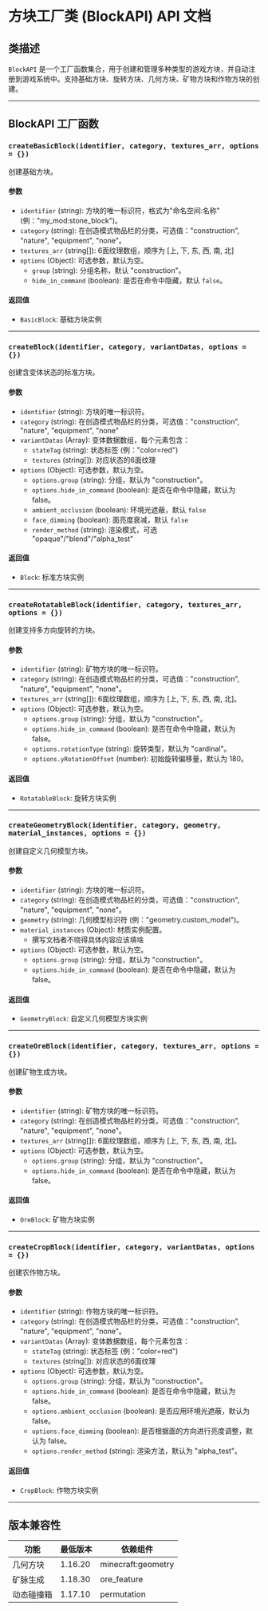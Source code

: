 # 方块工厂类 (BlockAPI) API 文档

## 类描述

`BlockAPI` 是一个工厂函数集合，用于创建和管理多种类型的游戏方块，并自动注册到游戏系统中。支持基础方块、旋转方块、几何方块、矿物方块和作物方块的创建。

---

## BlockAPI 工厂函数

### `createBasicBlock(identifier, category, textures_arr, options = {})`

创建基础方块。

#### 参数

- `identifier` (string): 方块的唯一标识符，格式为"命名空间:名称" (例："my_mod:stone_block")。
- `category` (string): 在创造模式物品栏的分类，可选值："construction", "nature", "equipment", "none"。
- `textures_arr` (string[]): 6面纹理数组，顺序为 [上, 下, 东, 西, 南, 北]
- `options` (Object): 可选参数，默认为空。
    - `group` (string): 分组名称，默认 "construction"。
    - `hide_in_command` (boolean): 是否在命令中隐藏，默认 `false`。

#### 返回值

- `BasicBlock`: 基础方块实例

---

### `createBlock(identifier, category, variantDatas, options = {})`

创建含变体状态的标准方块。

#### 参数

- `identifier` (string): 方块的唯一标识符。
- `category` (string): 在创造模式物品栏的分类，可选值："construction", "nature", "equipment", "none"
- `variantDatas` (Array): 变体数据数组，每个元素包含：
    - `stateTag` (string): 状态标签 (例："color=red")
    - `textures` (string[]): 对应状态的6面纹理
- `options` (Object): 可选参数，默认为空。
    - `options.group` (string): 分组，默认为 "construction"。
    - `options.hide_in_command` (boolean): 是否在命令中隐藏，默认为 false。
    - `ambient_occlusion` (boolean): 环境光遮蔽，默认 `false`
    - `face_dimming` (boolean): 面亮度衰减，默认 `false`
    - `render_method` (string): 渲染模式，可选 "opaque"/"blend"/"alpha_test"

#### 返回值

- `Block`: 标准方块实例

---

### `createRotatableBlock(identifier, category, textures_arr, options = {})`

创建支持多方向旋转的方块。

#### 参数

- `identifier` (string): 矿物方块的唯一标识符。
- `category` (string): 在创造模式物品栏的分类，可选值："construction", "nature", "equipment", "none"。
- `textures_arr` (string[]): 6面纹理数组，顺序为 [上, 下, 东, 西, 南, 北]。
- `options` (Object): 可选参数，默认为空。
    - `options.group` (string): 分组，默认为 "construction"。
    - `options.hide_in_command` (boolean): 是否在命令中隐藏，默认为 false。
    - `options.rotationType` (string): 旋转类型，默认为 "cardinal"。
    - `options.yRotationOffset` (number): 初始旋转偏移量，默认为 180。

#### 返回值

- `RotatableBlock`: 旋转方块实例

---

### `createGeometryBlock(identifier, category, geometry, material_instances, options = {})`

创建自定义几何模型方块。

#### 参数

- `identifier` (string): 方块的唯一标识符。
- `category` (string): 在创造模式物品栏的分类，可选值："construction", "nature", "equipment", "none"。
- `geometry` (string): 几何模型标识符 (例："geometry.custom_model")。
- `material_instances` (Object): 材质实例配置。
    - 撰写文档者不晓得具体内容应该填啥
- `options` (Object): 可选参数，默认为空。
    - `options.group` (string): 分组，默认为 "construction"。
    - `options.hide_in_command` (boolean): 是否在命令中隐藏，默认为 false。

#### 返回值

- `GeometryBlock`: 自定义几何模型方块实例

---

### `createOreBlock(identifier, category, textures_arr, options = {})`

创建矿物生成方块。

#### 参数

- `identifier` (string): 矿物方块的唯一标识符。
- `category` (string): 在创造模式物品栏的分类，可选值："construction", "nature", "equipment", "none"。
- `textures_arr` (string[]): 6面纹理数组，顺序为 [上, 下, 东, 西, 南, 北]。
- `options` (Object): 可选参数，默认为空。
    - `options.group` (string): 分组，默认为 "construction"。
    - `options.hide_in_command` (boolean): 是否在命令中隐藏，默认为 false。

#### 返回值

- `OreBlock`: 矿物方块实例

---

### `createCropBlock(identifier, category, variantDatas, options = {})`

创建农作物方块。

#### 参数

- `identifier` (string): 作物方块的唯一标识符。
- `category` (string): 在创造模式物品栏的分类，可选值："construction", "nature", "equipment", "none"。
- `variantDatas` (Array): 变体数据数组，每个元素包含：
  - `stateTag` (string): 状态标签 (例："color=red")
  - `textures` (string[]): 对应状态的6面纹理
- `options` (Object): 可选参数，默认为空。
    - `options.group` (string): 分组，默认为 "construction"。
    - `options.hide_in_command` (boolean): 是否在命令中隐藏，默认为 false。
    - `options.ambient_occlusion` (boolean): 是否应用环境光遮蔽，默认为 false。
    - `options.face_dimming` (boolean): 是否根据面的方向进行亮度调整，默认为 false。
    - `options.render_method` (string): 渲染方法，默认为 "alpha_test"。

#### 返回值

- `CropBlock`: 作物方块实例

---

## 版本兼容性

| 功能 | 最低版本 | 依赖组件 |
|------|---------|---------|
| 几何方块 | 1.16.20 | minecraft:geometry |
| 矿脉生成 | 1.18.30 | ore_feature |
| 动态碰撞箱 | 1.17.10 | permutation |
